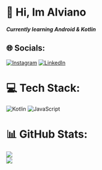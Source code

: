 # 👋 Hi, Im Alviano
##### Currently learning Android & Kotlin 



## 🌐 Socials:
[![Instagram](https://img.shields.io/badge/Instagram-%23E4405F.svg?logo=Instagram&logoColor=white)](https://instagram.com/mdalviano) [![LinkedIn](https://img.shields.io/badge/LinkedIn-%230077B5.svg?logo=linkedin&logoColor=white)](https://linkedin.com/in/m-detryalviano-maharandi-4222bb312) 



# 💻 Tech Stack:
![Kotlin](https://img.shields.io/badge/kotlin-%8FF421F6.svg?style=for-the-badge&logo=kotlin&logoColor=black) ![JavaScript](https://img.shields.io/badge/javascript-%23323330.svg?style=for-the-badge&logo=javascript&logoColor=%23F7DF1E)


# 📊 GitHub Stats:
![](https://github-readme-streak-stats.herokuapp.com/?user=MDAlviano&theme=dark&hide_border=false)<br/>
![](https://github-readme-stats.vercel.app/api/top-langs/?username=MDAlviano&theme=dark&hide_border=false&include_all_commits=false&count_private=false&layout=compact)

<!-- Proudly created with GPRM ( https://gprm.itsvg.in ) -->
<!-- Proudly created with GPRM ( https://gprm.itsvg.in ) -->

<!-- Proudly created with GPRM ( https://gprm.itsvg.in ) -->
<!-- Proudly created with GPRM ( https://gprm.itsvg.in ) -->

<!-- Proudly created with GPRM ( https://gprm.itsvg.in ) -->

<!-- Proudly created with GPRM ( https://gprm.itsvg.in ) -->

<!---
MDAlviano/MDAlviano is a ✨ special ✨ repository because its `README.md` (this file) appears on your GitHub profile.
You can click the Preview link to take a look at your changes.
--->

